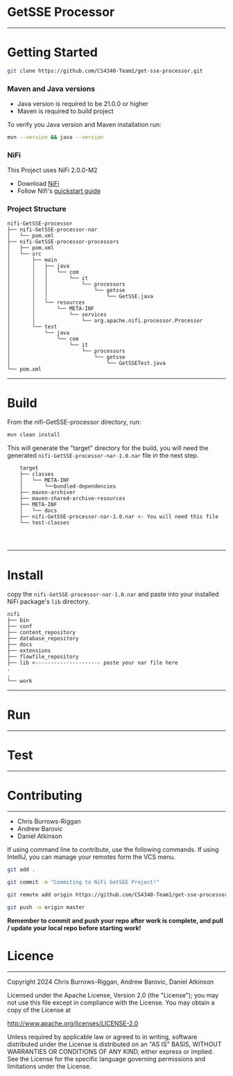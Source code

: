 # GetSSE Processor

-----


# Getting Started

```bash
git clone https://github.com/CS4340-Team1/get-sse-processor.git
```

### Maven and Java versions

- Java version is required to be 21.0.0 or higher
- Maven is required to build project

To verify you Java version and Maven installation run:

 ```bash
 mvn --version && java --version
 ```

### NiFi

This Project uses NiFi 2.0.0-M2

- Download [NiFi](https://dlcdn.apache.org/nifi/2.0.0-M2/nifi-2.0.0-M2-bin.zip)
- Follow Nifi's [quickstart guide](https://nifi.apache.org/docs/nifi-docs/html/getting-started.html)

### Project Structure

```.
nifi-GetSSE-processor
├── nifi-GetSSE-processor-nar
│   └── pom.xml
├── nifi-GetSSE-processor-processors
│   ├── pom.xml
│   └── src
│       ├── main
│       │   ├── java
│       │   │   └── com
│       │   │       └── it
│       │   │           └── processors
│       │   │               └── getsse
│       │   │                   └── GetSSE.java
│       │   └── resources
│       │       └── META-INF
│       │           └── services
│       │               └── org.apache.nifi.processor.Processor
│       └── test
│           └── java
│               └── com
│                   └── it
│                       └── processors
│                           └── getsse
│                               └── GetSSETest.java
└── pom.xml
```

-----

# Build

From the nifi-GetSSE-processor directory, run:

```bash
mvn clean install
```
This will generate the "target" directory for the build, you will need the generated `nifi-GetSSE-processor-nar-1.0.nar`
file in the next step.

```properties
    target
    ├── classes
    │   └── META-INF
    │       └──bundled-dependencies
    ├── maven-archiver
    ├── maven-shared-archive-resources
    ├── META-INF
    │   └── docs
    ├── nifi-GetSSE-processor-nar-1.0.nar <- You will need this file
    └── test-classes




```

-----

# Install

copy the `nifi-GetSSE-processor-nar-1.0.nar` and paste into your installed NiFi package's `lib` directory.

```
nifi
├── bin 
├── conf
├── content_repository
├── database_repository
├── docs
├── extensions
├── flowfile_repository
├── lib <--------------------- paste your nar file here
.
.
└── work

```

-----

# Run

-----

# Test

-----

# Contributing

-----

- Chris Burrows-Riggan
- Andrew Barovic
- Daniel Atkinson

If using command line to contribute, use the following commands. If using IntelliJ, you can manage your remotes form the VCS menu.

```bash
git add .

git commit -m "Commiting to NiFi GetSEE Project!"

git remote add origin https://github.com/CS4340-Team1/get-sse-processor.git

git push -u origin master
```

**Remember to commit and push your repo after work is complete, and pull / update your local repo before starting work!**

# Licence

-----

Copyright 2024 Chris Burrows-Riggan, Andrew Barovic, Daniel Atkinson

Licensed under the Apache License, Version 2.0 (the "License"); you may not use this file except in compliance with the 
License. You may obtain a copy of the License at

http://www.apache.org/licenses/LICENSE-2.0

Unless required by applicable law or agreed to in writing, software distributed under the License is distributed on an 
"AS IS" BASIS, WITHOUT WARRANTIES OR CONDITIONS OF ANY KIND, either express or implied. See the License for the 
specific language governing permissions and limitations under the License.